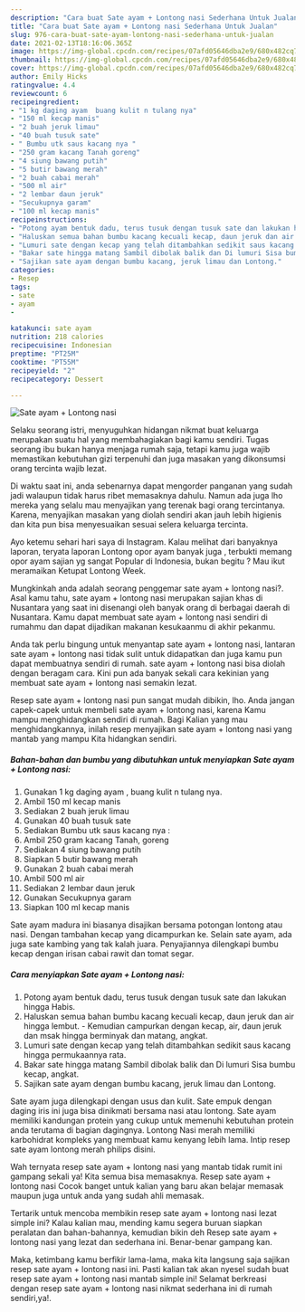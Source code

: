 ```yaml
---
description: "Cara buat Sate ayam + Lontong nasi Sederhana Untuk Jualan"
title: "Cara buat Sate ayam + Lontong nasi Sederhana Untuk Jualan"
slug: 976-cara-buat-sate-ayam-lontong-nasi-sederhana-untuk-jualan
date: 2021-02-13T18:16:06.365Z
image: https://img-global.cpcdn.com/recipes/07afd05646dba2e9/680x482cq70/sate-ayam-lontong-nasi-foto-resep-utama.jpg
thumbnail: https://img-global.cpcdn.com/recipes/07afd05646dba2e9/680x482cq70/sate-ayam-lontong-nasi-foto-resep-utama.jpg
cover: https://img-global.cpcdn.com/recipes/07afd05646dba2e9/680x482cq70/sate-ayam-lontong-nasi-foto-resep-utama.jpg
author: Emily Hicks
ratingvalue: 4.4
reviewcount: 6
recipeingredient:
- "1 kg daging ayam  buang kulit n tulang nya"
- "150 ml kecap manis"
- "2 buah jeruk limau"
- "40 buah tusuk sate"
- " Bumbu utk saus kacang nya "
- "250 gram kacang Tanah goreng"
- "4 siung bawang putih"
- "5 butir bawang merah"
- "2 buah cabai merah"
- "500 ml air"
- "2 lembar daun jeruk"
- "Secukupnya garam"
- "100 ml kecap manis"
recipeinstructions:
- "Potong ayam bentuk dadu, terus tusuk dengan tusuk sate dan lakukan hingga Habis."
- "Haluskan semua bahan bumbu kacang kecuali kecap, daun jeruk dan air hingga lembut. Kemudian campurkan dengan kecap, air, daun jeruk dan msak hingga berminyak dan matang, angkat."
- "Lumuri sate dengan kecap yang telah ditambahkan sedikit saus kacang hingga permukaannya rata."
- "Bakar sate hingga matang Sambil dibolak balik dan Di lumuri Sisa bumbu kecap, angkat."
- "Sajikan sate ayam dengan bumbu kacang, jeruk limau dan Lontong."
categories:
- Resep
tags:
- sate
- ayam
- 

katakunci: sate ayam  
nutrition: 218 calories
recipecuisine: Indonesian
preptime: "PT25M"
cooktime: "PT55M"
recipeyield: "2"
recipecategory: Dessert

---
```



![Sate ayam + Lontong nasi](https://img-global.cpcdn.com/recipes/07afd05646dba2e9/680x482cq70/sate-ayam-lontong-nasi-foto-resep-utama.jpg)

Selaku seorang istri, menyuguhkan hidangan nikmat buat keluarga merupakan suatu hal yang membahagiakan bagi kamu sendiri. Tugas seorang ibu bukan hanya menjaga rumah saja, tetapi kamu juga wajib memastikan kebutuhan gizi terpenuhi dan juga masakan yang dikonsumsi orang tercinta wajib lezat.

Di waktu  saat ini, anda sebenarnya dapat mengorder panganan yang sudah jadi walaupun tidak harus ribet memasaknya dahulu. Namun ada juga lho mereka yang selalu mau menyajikan yang terenak bagi orang tercintanya. Karena, menyajikan masakan yang diolah sendiri akan jauh lebih higienis dan kita pun bisa menyesuaikan sesuai selera keluarga tercinta. 

Ayo ketemu sehari hari saya di Instagram. Kalau melihat dari banyaknya laporan, teryata laporan Lontong opor ayam banyak juga , terbukti memang opor ayam sajian yg sangat Popular di Indonesia, bukan begitu ? Mau ikut meramaikan Ketupat Lontong Week.

Mungkinkah anda adalah seorang penggemar sate ayam + lontong nasi?. Asal kamu tahu, sate ayam + lontong nasi merupakan sajian khas di Nusantara yang saat ini disenangi oleh banyak orang di berbagai daerah di Nusantara. Kamu dapat membuat sate ayam + lontong nasi sendiri di rumahmu dan dapat dijadikan makanan kesukaanmu di akhir pekanmu.

Anda tak perlu bingung untuk menyantap sate ayam + lontong nasi, lantaran sate ayam + lontong nasi tidak sulit untuk didapatkan dan juga kamu pun dapat membuatnya sendiri di rumah. sate ayam + lontong nasi bisa diolah dengan beragam cara. Kini pun ada banyak sekali cara kekinian yang membuat sate ayam + lontong nasi semakin lezat.

Resep sate ayam + lontong nasi pun sangat mudah dibikin, lho. Anda jangan capek-capek untuk membeli sate ayam + lontong nasi, karena Kamu mampu menghidangkan sendiri di rumah. Bagi Kalian yang mau menghidangkannya, inilah resep menyajikan sate ayam + lontong nasi yang mantab yang mampu Kita hidangkan sendiri.

<!--inarticleads1-->

##### Bahan-bahan dan bumbu yang dibutuhkan untuk menyiapkan Sate ayam + Lontong nasi:

1. Gunakan 1 kg daging ayam , buang kulit n tulang nya.
1. Ambil 150 ml kecap manis
1. Sediakan 2 buah jeruk limau
1. Gunakan 40 buah tusuk sate
1. Sediakan  Bumbu utk saus kacang nya :
1. Ambil 250 gram kacang Tanah, goreng
1. Sediakan 4 siung bawang putih
1. Siapkan 5 butir bawang merah
1. Gunakan 2 buah cabai merah
1. Ambil 500 ml air
1. Sediakan 2 lembar daun jeruk
1. Gunakan Secukupnya garam
1. Siapkan 100 ml kecap manis


Sate ayam madura ini biasanya disajikan bersama potongan lontong atau nasi. Dengan tambahan kecap yang dicampurkan ke. Selain sate ayam, ada juga sate kambing yang tak kalah juara. Penyajiannya dilengkapi bumbu kecap dengan irisan cabai rawit dan tomat segar. 

<!--inarticleads2-->

##### Cara menyiapkan Sate ayam + Lontong nasi:

1. Potong ayam bentuk dadu, terus tusuk dengan tusuk sate dan lakukan hingga Habis.
1. Haluskan semua bahan bumbu kacang kecuali kecap, daun jeruk dan air hingga lembut. - Kemudian campurkan dengan kecap, air, daun jeruk dan msak hingga berminyak dan matang, angkat.
1. Lumuri sate dengan kecap yang telah ditambahkan sedikit saus kacang hingga permukaannya rata.
1. Bakar sate hingga matang Sambil dibolak balik dan Di lumuri Sisa bumbu kecap, angkat.
1. Sajikan sate ayam dengan bumbu kacang, jeruk limau dan Lontong.


Sate ayam juga dilengkapi dengan usus dan kulit. Sate empuk dengan daging iris ini juga bisa dinikmati bersama nasi atau lontong. Sate ayam memiliki kandungan protein yang cukup untuk memenuhi kebutuhan protein anda terutama di bagian dagingnya. Lontong Nasi merah memiliki karbohidrat kompleks yang membuat kamu kenyang lebih lama. Intip resep sate ayam lontong merah philips disini. 

Wah ternyata resep sate ayam + lontong nasi yang mantab tidak rumit ini gampang sekali ya! Kita semua bisa memasaknya. Resep sate ayam + lontong nasi Cocok banget untuk kalian yang baru akan belajar memasak maupun juga untuk anda yang sudah ahli memasak.

Tertarik untuk mencoba membikin resep sate ayam + lontong nasi lezat simple ini? Kalau kalian mau, mending kamu segera buruan siapkan peralatan dan bahan-bahannya, kemudian bikin deh Resep sate ayam + lontong nasi yang lezat dan sederhana ini. Benar-benar gampang kan. 

Maka, ketimbang kamu berfikir lama-lama, maka kita langsung saja sajikan resep sate ayam + lontong nasi ini. Pasti kalian tak akan nyesel sudah buat resep sate ayam + lontong nasi mantab simple ini! Selamat berkreasi dengan resep sate ayam + lontong nasi nikmat sederhana ini di rumah sendiri,ya!.

